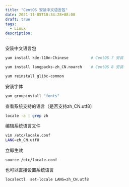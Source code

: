 ```yaml
---
title: "CentOS 安装中文语言包"
date: 2021-11-05T10:34:28+08:00
draft: true
tags:
  - Linux
description:
---
```


安装中文语言包

```bash
yum install kde-l10n-Chinese          # CentOS 7 安装
```

```bash
yum install langpacks-zh_CN.noarch    # CentOS 8 安装
```

```bash
yum reinstall glibc-common
```

安装字体

```bash
yum groupinstall "fonts"
```

查看系统支持的语言（是否支持zh_CN.utf8）

```bash
locale -a | grep zh
```

编辑系统语言文件

```bash
vim /etc/locale.conf
LANG=zh_CN.utf8
```

立即生效

```
source /etc/locale.conf
```



也可以直接设置系统语言

```bash
localectl  set-locale LANG=zh_CN.utf8
```

